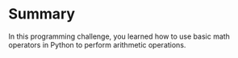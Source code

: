 # Summary

In this programming challenge, you learned how to use basic math operators in Python to perform arithmetic operations.
